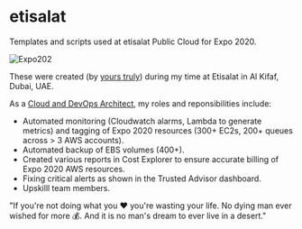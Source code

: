 # etisalat

Templates and scripts used at etisalat Public Cloud for Expo 2020.

![Expo202](https://encrypted-tbn0.gstatic.com/images?q=tbn:ANd9GcTHDAvQo6hlRnlnNjd3NtIg6Y5zFIGlfdcvadA60xHuMm9eXNE-)

These were created (by [yours truly](https://linkedin.com/in/cgl88)) during my time at Etisalat in Al Kifaf, Dubai, UAE.

As a [Cloud and DevOps Architect](https://linkedin.com/in/cgl88), my roles and reponsibilities include:
- Automated monitoring (Cloudwatch alarms, Lambda to generate metrics) and tagging of Expo 2020 resources (300+ EC2s, 200+ queues across > 3 AWS accounts).
- Automated backup of EBS volumes (400+).
- Created various reports in Cost Explorer to ensure accurate billing of Expo 2020 AWS resources.
- Fixing critical alerts as shown in the Trusted Advisor dashboard.
- Upskilll team members.

"If you're not doing what you ❤️ you're wasting your life.  No dying man ever wished for more 💰.  And it is no man's dream to ever live in a desert."
